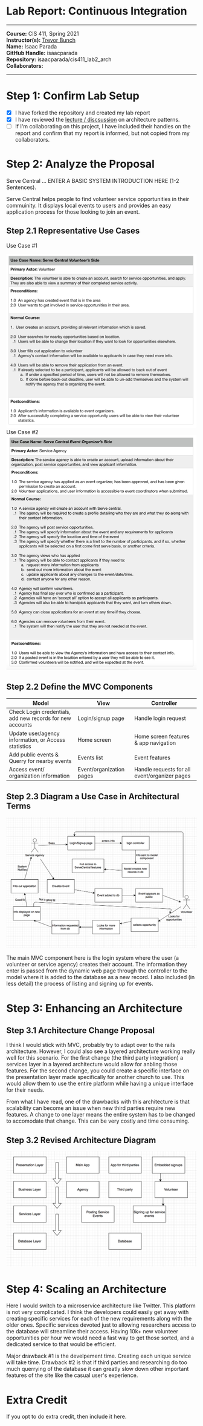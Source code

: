 # Lab Report: Continuous Integration
___
**Course:** CIS 411, Spring 2021  
**Instructor(s):** [Trevor Bunch](https://github.com/trevordbunch)  
**Name:** Isaac Parada  
**GitHub Handle:** isaacparada  
**Repository:** isaacparada/cis411_lab2_arch  
**Collaborators:** 
___

# Step 1: Confirm Lab Setup
- [x] I have forked the repository and created my lab report
- [x] I have reviewed the [lecture / discsussion](../assets/04p1_SolutionArchitectures.pdf) on architecture patterns.
- [ ] If I'm collaborating on this project, I have included their handles on the report and confirm that my report is informed, but not copied from my collaborators.

# Step 2: Analyze the Proposal
Serve Central ... ENTER A BASIC SYSTEM INTRODUCTION HERE (1-2 Sentences).

Serve Central helps people to find volunteer service opportunities in their commuinity. It displays local events to users and provides an easy application process for those looking to join an event.
## Step 2.1 Representative Use Cases  

Use Case #1

![Use Case 1](labreports/../Use_Case1.png)
Use Case #2
![Use Case 2](labreports/../Use_Case2.png)

## Step 2.2 Define the MVC Components

| Model | View | Controller |
|---|---|---|
| Check Login credentials, add new records for new accounts| Login/signup page | Handle login request |
| Update user/agency information, or Access statistics | Home screen | Home screen features & app navigation|
| Add public events & Querry for nearby events | Events list | Event features|
| Access  event/ organization information | Event/organization pages| Handle requests for all event/organizer pages|

## Step 2.3 Diagram a Use Case in Architectural Terms
![MVC Diagram](labreports/../MVC_Diagram.png)

The main MVC component here is the login system where the user (a volunteer or service agency) creates their account. The information they enter is passed from the dynamic web page through the controller to the model where it is added to the database as a new record. I also included (in less detail) the process of listing and signing up for events. 

# Step 3: Enhancing an Architecture

## Step 3.1 Architecture Change Proposal
I think I would stick with MVC, probably try to adapt over to the rails architecture. However, I could also see a layered architecture working really well for this scenario. For the first change (the third party integration) a services layer in a layered architecture would allow for anbling those features. For the second change, you could create a specific interface on the presentation layer made specifically for another church to use. This would allow them to use the entire platform while having a unique interface for their needs. 

From what I have read, one of the drawbacks with this architecture is that scalability can become an issue when new third parties require new features. A change to one layer means the entire system has to be changed to accomodate that change. This can be very costly and time consuming.

## Step 3.2 Revised Architecture Diagram

![layered diagram](labreports/../layered_diagram.png)

# Step 4: Scaling an Architecture

Here I would switch to a microservice architecture like Twitter. This platform is not very complicated. I think the developers could easily get away with creating specific services for each of the new requirements along with the older ones. Specific services devoted just to allowing researchers access to the database will streamline their access. Having 10k+ new volunteer opportunities per hour we would need a fast way to get those sorted, and a dedicated service to that would be efficient. 

Major drawback #1 is the develpement time. Creating each unique service will take time. Drawback #2 is that if third parties and researching do too much querrying of the database it can greatly slow down other important features of the site like the casual user's experience. 



# Extra Credit
If you opt to do extra credit, then include it here.